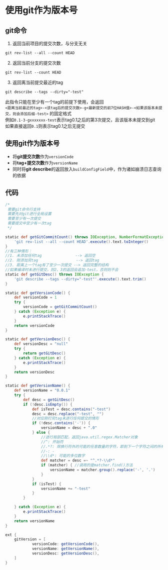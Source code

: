 # 使用git作为版本号

## git命令
1. 返回当前项目的提交次数，与分支无关
```
git rev-list --all --count HEAD
```
2. 返回当前分支的提交次数
```
git rev-list --count HEAD
```
3. 返回离当前提交最近的tag
```
git describe --tags --dirty="-test"
```
此指令只能在至少有一个tag的前提下使用，会返回       
`<距离当前最近的tag>-<该tag后的提交次数>-g<最新提交的前7位HASH值>-<如果该版本未提交，则会添加后缀-test>`
的固定格式      
例如`0.1-3-gxxxxxxx-test`表示tag0.1之后的第3次提交，且该版本未提交到git     
如果直接返回`0.1`则表示tag0.1之后无提交

## 使用git作为版本号

- 将**git提交次数**作为`versionCode`
- 将**tag+提交次数**作为`versionName`
- 同时将**git describe**的返回放入`buildConfigField`中，作为诸如崩溃日志查询的依据

## 代码

```groovy
/*
 需要git命令行支持
 需要先对git进行全局设置
 需要至少有一次提交
 需要提交中至少有一次tag
 */

static def getGitCommitCount() throws IOException, NumberFormatException {
    'git rev-list --all --count HEAD'.execute().text.toInteger()
}
//有三种情形：
//1. 未添加任何tag               --> 返回空
//2. 刚添加完tag                 --> 返回tag
//3. 距离上一个tag有了至少一次提交 --> 返回完整的结构
//如果编译时未进行提交，则2、3的返回会追加-test，否则则不会
static def getGitDesc() throws IOException {
    'git describe --tags --dirty="-test"'.execute().text.trim()
}

static def getVersionCode() {
    def versionCode = 1
    try {
        versionCode = getGitCommitCount()
    } catch (Exception e) {
        e.printStackTrace()
    }
    return versionCode
}

static def getVersionDesc() {
    def versionDesc = "null"
    try {
        return getGitDesc()
    } catch (Exception e) {
        e.printStackTrace()
    }
    return versionDesc
}

static def getVersionName() {
    def versionName = "0.0.1"
    try {
        def desc = getGitDesc()
        if (!desc.isEmpty()) {
            def isTest = desc.contains("-test")
            desc = desc.replace("-test", "")
            //对应刚打完tag未进行任何提交的情形
            if (!desc.contains('-')) {
                versionName = desc + ".0"
            } else {
                //进行局部匹配，返回java.util.regex.Matcher对象
                //^: 开始符
                //.*?: 除换行符外的可能的任意数量的字符，即到下一个字符之间的所有字符
                //-: -
                //\\d*: 可能的多位数字
                def matcher = desc =~ "^.*?-\\d*"
                if (matcher) { //调用的是matcher.find()方法
                    versionName = matcher.group().replace('-', '.')
                }
            }
            if (isTest) {
                versionName += "-test"
            }
        }

    } catch (Exception e) {
        e.printStackTrace()
    }
    return versionName
}

ext {
    gitVersion = [
            versionCode: getVersionCode(),
            versionName: getVersionName(),
            versionDesc: getVersionDesc(),
    ]
}
```